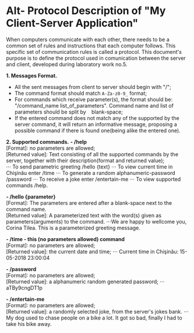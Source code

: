 Alt- Protocol Description of "My Client-Server Application"
======

When computers communicate with each other, there needs to be a common set of rules and instructions that each computer follows. This specific set of communication rules is called a protocol. 
This document's purpose is to define the protocol used in comunication between the server and client, developed during laboratory work no.5.

**1. Messages Format.**
- All the sent messages from client to server should begin with "/";
- The command format should match `A-Za-z0-9_` format;
- For commands which receive parameter(s), the format should be: "/command_name list_of_parameters". Command name and list of parameters should be split by ` ` blank-space;
- If the entered command does not match any of the supported by the server command, it will return an informative message, proposing a possible command if there is found one(being alike the entered one).


**2. Supported commands.**
**- /help**<br/>
[Format]: no parameters are allowed;<br/>
[Returned value]: Text consisting of all the supported commands by the server, together with their description(format and returned value);<br/>
⋅⋅⋅ To send parametric greeting /hello {text}
⋅⋅⋅ To view current time in Сhişinău enter /time
⋅⋅⋅ To generate a random alphanumeric-password /password
⋅⋅⋅ To receive a joke enter /entertain-me
⋅⋅⋅ To view supported commands /help.

**- /hello {parameter}**<br/>
[Format]: The parameters are entered after a blank-space next to the command name.<br/>
[Returned value]: A parameterized text with the word(s) given as parameters(arguments) to the command.
⋅⋅⋅We are happy to wellcome you, Corina Tilea. This is a parameterized greeting message.

**- /time - this (no parameters allowed) command** <br/>
[Format]: no parameters are allowed;<br/>
[Returned value]: the current date and time;
⋅⋅⋅ Current time in Сhişinău: 15-05-2018 23:00:04

**- /password**<br/>
[Format]: no parameters are allowed;<br/>
[Returned value]: a alphanumeric random generated password;
⋅⋅⋅ aTBy9cngDT1p

**- /entertain-me**<br/>
[Format]: no parameters are allowed; <br/>
[Returned value]: a randomly selected joke, from the server's jokes bank.
⋅⋅⋅ My dog used to chase people on a bike a lot. It got so bad, finally I had to take his bike away.

